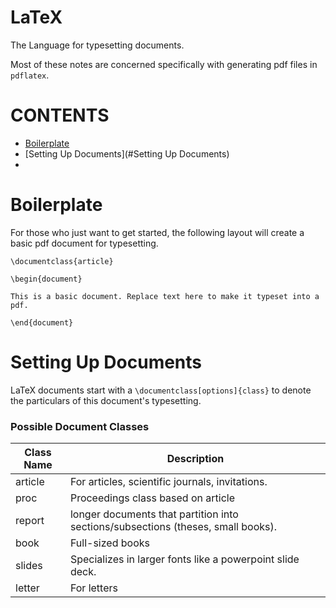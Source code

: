 # LaTeX

The Language for typesetting documents.

Most of these notes are concerned specifically with generating pdf files in `pdflatex`.

# CONTENTS
* [Boilerplate](#Boilerplate)
* [Setting Up Documents](#Setting Up Documents)
* []()


# Boilerplate

For those who just want to get started, the following layout will create a basic pdf document for typesetting.

```
\documentclass{article}

\begin{document}

This is a basic document. Replace text here to make it typeset into a pdf.

\end{document}
```


# Setting Up Documents

LaTeX documents start with a `\documentclass[options]{class}` to denote the particulars of this document's typesetting.

### Possible Document Classes
Class Name | Description
--- | ---
article | For articles, scientific journals, invitations.
proc | Proceedings class based on article
report | longer documents that partition into sections/subsections (theses, small books).
book | Full-sized books
slides | Specializes in larger fonts like a powerpoint slide deck.
letter | For letters


